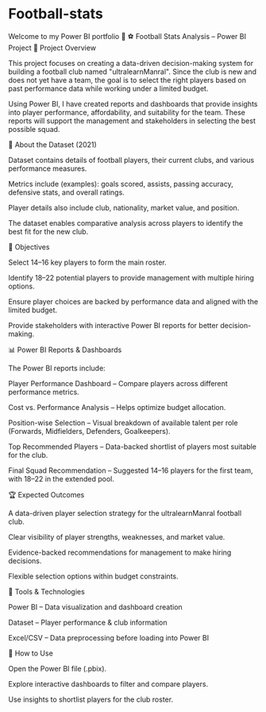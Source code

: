 # Football-stats
Welcome to my Power BI portfolio 🚀 
⚽ Football Stats Analysis – Power BI Project
📌 Project Overview

This project focuses on creating a data-driven decision-making system for building a football club named "ultralearnManral".
Since the club is new and does not yet have a team, the goal is to select the right players based on past performance data while working under a limited budget.

Using Power BI, I have created reports and dashboards that provide insights into player performance, affordability, and suitability for the team. These reports will support the management and stakeholders in selecting the best possible squad.

📂 About the Dataset (2021)

Dataset contains details of football players, their current clubs, and various performance measures.

Metrics include (examples): goals scored, assists, passing accuracy, defensive stats, and overall ratings.

Player details also include club, nationality, market value, and position.

The dataset enables comparative analysis across players to identify the best fit for the new club.

🎯 Objectives

Select 14–16 key players to form the main roster.

Identify 18–22 potential players to provide management with multiple hiring options.

Ensure player choices are backed by performance data and aligned with the limited budget.

Provide stakeholders with interactive Power BI reports for better decision-making.

📊 Power BI Reports & Dashboards

The Power BI reports include:

Player Performance Dashboard – Compare players across different performance metrics.

Cost vs. Performance Analysis – Helps optimize budget allocation.

Position-wise Selection – Visual breakdown of available talent per role (Forwards, Midfielders, Defenders, Goalkeepers).

Top Recommended Players – Data-backed shortlist of players most suitable for the club.

Final Squad Recommendation – Suggested 14–16 players for the first team, with 18–22 in the extended pool.

🏆 Expected Outcomes

A data-driven player selection strategy for the ultralearnManral football club.

Clear visibility of player strengths, weaknesses, and market value.

Evidence-backed recommendations for management to make hiring decisions.

Flexible selection options within budget constraints.

🚀 Tools & Technologies

Power BI – Data visualization and dashboard creation

Dataset – Player performance & club information

Excel/CSV – Data preprocessing before loading into Power BI

📌 How to Use

Open the Power BI file (.pbix).

Explore interactive dashboards to filter and compare players.

Use insights to shortlist players for the club roster.
